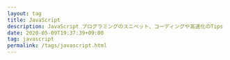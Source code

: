 ```yaml
---
layout: tag
title: JavaScript
description: JavaScript プログラミングのスニペット、コーディングや高速化のTips まとめ。
date: 2020-05-09T19:37:39+09:00
tag: javascript
permalink: /tags/javascript.html
---
```

